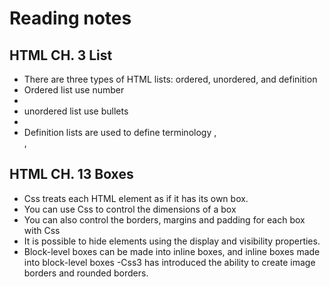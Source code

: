 # Reading notes

## HTML CH. 3 List

- There are three types of HTML lists: ordered, unordered, and definition
- Ordered list use number <ol></ol><li></li>
- unordered list use bullets <ul></ul><li></li>
- Definition lists are used to define terminology <di></di>,<dt></dt>,<dd></dd>

## HTML CH. 13 Boxes

-  Css treats each HTML element as if it has its own box.
- You can use Css to control the dimensions of a box
- You can also control the borders, margins and padding for each box with Css
- It is possible to hide elements using the display and visibility properties.
- Block-level boxes can be made into inline boxes, and inline boxes made into block-level boxes
-Css3 has introduced the ability to create image borders and rounded borders.